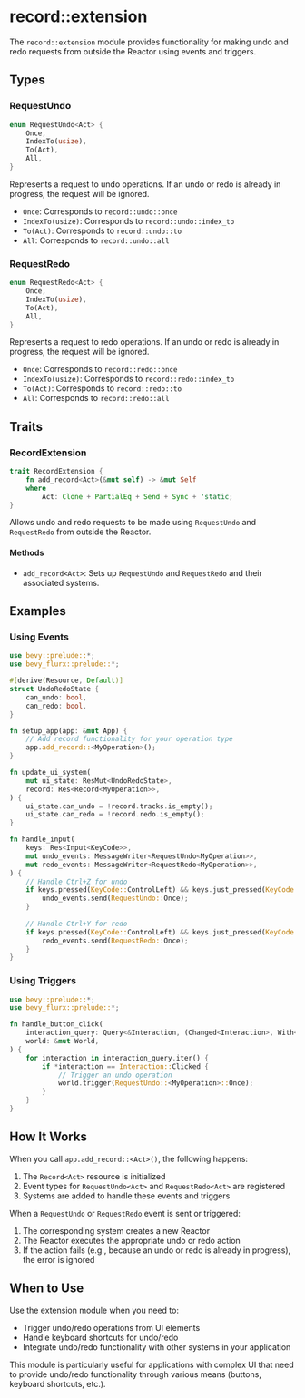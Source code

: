 # record::extension

The `record::extension` module provides functionality for making undo and redo requests from outside the Reactor using events and triggers.

## Types

### RequestUndo

```rust
enum RequestUndo<Act> {
    Once,
    IndexTo(usize),
    To(Act),
    All,
}
```

Represents a request to undo operations. If an undo or redo is already in progress, the request will be ignored.

- `Once`: Corresponds to `record::undo::once`
- `IndexTo(usize)`: Corresponds to `record::undo::index_to`
- `To(Act)`: Corresponds to `record::undo::to`
- `All`: Corresponds to `record::undo::all`

### RequestRedo

```rust
enum RequestRedo<Act> {
    Once,
    IndexTo(usize),
    To(Act),
    All,
}
```

Represents a request to redo operations. If an undo or redo is already in progress, the request will be ignored.

- `Once`: Corresponds to `record::redo::once`
- `IndexTo(usize)`: Corresponds to `record::redo::index_to`
- `To(Act)`: Corresponds to `record::redo::to`
- `All`: Corresponds to `record::redo::all`

## Traits

### RecordExtension

```rust
trait RecordExtension {
    fn add_record<Act>(&mut self) -> &mut Self
    where
        Act: Clone + PartialEq + Send + Sync + 'static;
}
```

Allows undo and redo requests to be made using `RequestUndo` and `RequestRedo` from outside the Reactor.

#### Methods

- `add_record<Act>`: Sets up `RequestUndo` and `RequestRedo` and their associated systems.

## Examples

### Using Events

```rust
use bevy::prelude::*;
use bevy_flurx::prelude::*;

#[derive(Resource, Default)]
struct UndoRedoState {
    can_undo: bool,
    can_redo: bool,
}

fn setup_app(app: &mut App) {
    // Add record functionality for your operation type
    app.add_record::<MyOperation>();
}

fn update_ui_system(
    mut ui_state: ResMut<UndoRedoState>,
    record: Res<Record<MyOperation>>,
) {
    ui_state.can_undo = !record.tracks.is_empty();
    ui_state.can_redo = !record.redo.is_empty();
}

fn handle_input(
    keys: Res<Input<KeyCode>>,
    mut undo_events: MessageWriter<RequestUndo<MyOperation>>,
    mut redo_events: MessageWriter<RequestRedo<MyOperation>>,
) {
    // Handle Ctrl+Z for undo
    if keys.pressed(KeyCode::ControlLeft) && keys.just_pressed(KeyCode::Z) {
        undo_events.send(RequestUndo::Once);
    }
    
    // Handle Ctrl+Y for redo
    if keys.pressed(KeyCode::ControlLeft) && keys.just_pressed(KeyCode::Y) {
        redo_events.send(RequestRedo::Once);
    }
}
```

### Using Triggers

```rust
use bevy::prelude::*;
use bevy_flurx::prelude::*;

fn handle_button_click(
    interaction_query: Query<&Interaction, (Changed<Interaction>, With<UndoButton>)>,
    world: &mut World,
) {
    for interaction in interaction_query.iter() {
        if *interaction == Interaction::Clicked {
            // Trigger an undo operation
            world.trigger(RequestUndo::<MyOperation>::Once);
        }
    }
}
```

## How It Works

When you call `app.add_record::<Act>()`, the following happens:

1. The `Record<Act>` resource is initialized
2. Event types for `RequestUndo<Act>` and `RequestRedo<Act>` are registered
3. Systems are added to handle these events and triggers

When a `RequestUndo` or `RequestRedo` event is sent or triggered:

1. The corresponding system creates a new Reactor
2. The Reactor executes the appropriate undo or redo action
3. If the action fails (e.g., because an undo or redo is already in progress), the error is ignored

## When to Use

Use the extension module when you need to:
- Trigger undo/redo operations from UI elements
- Handle keyboard shortcuts for undo/redo
- Integrate undo/redo functionality with other systems in your application

This module is particularly useful for applications with complex UI that need to provide undo/redo functionality through various means (buttons, keyboard shortcuts, etc.).
